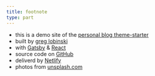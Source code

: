 ```yaml
---
title: footnote
type: part
---
```


* this is a demo site of the [personal blog theme-starter](https://github.com/greglobinski/gatsby-starter-personal-blog)
* built by [greg lobinski](https://www.greglobinski.com)
* with [Gatsby](https://www.gatsbyjs.org/) & [React](https://reactjs.org)
* source code on [GitHub](https://github.com/greglobinski/gatsby-starter-personal-blog)
* deliverd by [Netlify](https://www.netlify.com/)
* photos from [unsplash.com](https://unsplash.com)
